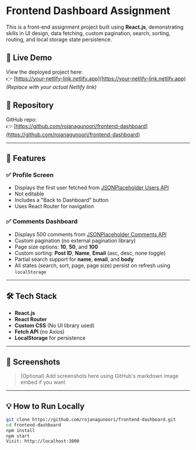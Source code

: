 # Frontend Dashboard Assignment

This is a front-end assignment project built using **React.js**, demonstrating skills in UI design, data fetching, custom pagination, search, sorting, routing, and local storage state persistence.

## 🔗 Live Demo

View the deployed project here:  
👉 [https://your-netlify-link.netlify.app](https://your-netlify-link.netlify.app)  
_(Replace with your actual Netlify link)_

## 📂 Repository

GitHub repo:  
👉 [https://github.com/rojanagunoori/frontend-dashboard](https://github.com/rojanagunoori/frontend-dashboard)

---

## 🚀 Features

### ✅ **Profile Screen**
- Displays the first user fetched from [JSONPlaceholder Users API](https://jsonplaceholder.typicode.com/users)
- Not editable
- Includes a "Back to Dashboard" button
- Uses React Router for navigation

### ✅ **Comments Dashboard**
- Displays 500 comments from [JSONPlaceholder Comments API](https://jsonplaceholder.typicode.com/comments)
- Custom pagination (no external pagination library)
- Page size options: **10**, **50**, and **100**
- Custom sorting: **Post ID**, **Name**, **Email** (asc, desc, none toggle)
- Partial search support for **name**, **email**, and **body**
- All states (search, sort, page, page size) persist on refresh using `localStorage`

---

## 🛠️ Tech Stack

- **React.js**
- **React Router**
- **Custom CSS** (No UI library used)
- **Fetch API** (no Axios)
- **LocalStorage** for persistence

---

## 📸 Screenshots

> (Optional) Add screenshots here using GitHub's markdown image embed if you want

---

## 💡 How to Run Locally

```bash
git clone https://github.com/rojanagunoori/frontend-dashboard.git
cd frontend-dashboard
npm install
npm start
Visit: http://localhost:3000
